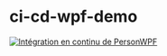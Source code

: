 # ci-cd-wpf-demo

[![Intégration en continu de PersonWPF](https://github.com/pontombron/forkgitaction/actions/workflows/main.yml/badge.svg)](https://github.com/pontombron/forkgitaction/actions/workflows/main.yml)
